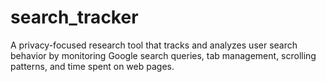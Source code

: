 # search_tracker
A privacy-focused research tool that tracks and analyzes user search behavior by monitoring Google search queries, tab management, scrolling patterns, and time spent on web pages.
